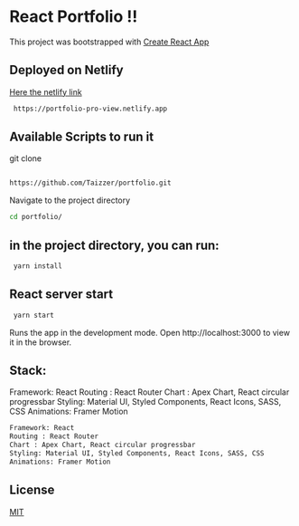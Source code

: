 # React Portfolio !!

This project was bootstrapped with [Create React App](https://facebook.github.io/create-react-app/docs/running-tests/)

## Deployed on Netlify

[Here the netlify link](https://facebook.github.io/create-react-app/docs/running-tests/)

```bash
 https://portfolio-pro-view.netlify.app

```

## Available Scripts to run it

git clone

```bash

https://github.com/Taizzer/portfolio.git


```

Navigate to the project directory

```bash
cd portfolio/
```

## in the project directory, you can run:

```bash
 yarn install
```

## React server start

```bash
 yarn start
```

Runs the app in the development mode.
Open http://localhost:3000 to view it in the browser.

## Stack:

Framework: React
Routing : React Router
Chart : Apex Chart, React circular progressbar
Styling: Material UI, Styled Components, React Icons, SASS, CSS
Animations: Framer Motion

```bash
Framework: React
Routing : React Router
Chart : Apex Chart, React circular progressbar
Styling: Material UI, Styled Components, React Icons, SASS, CSS
Animations: Framer Motion

```

## License

[MIT](https://choosealicense.com/licenses/mit/)

```bash

```
